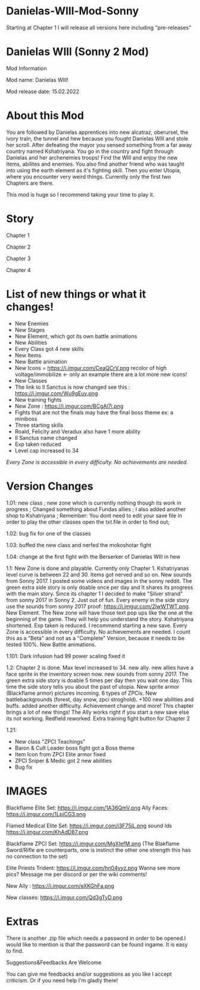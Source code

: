 # Danielas-WIll-Mod-Sonny
Starting at Chapter 1 I will release all versions here including "pre-releases"

# Danielas WIll (Sonny 2 Mod)
Mod Information

Mod name: Danielas WIll!    

Mod release date: 15.02.2022

# About this Mod

You are followed by Danielas apprentices into new alcatraz, oberursel, the ivory train, the tunnel and hew because you fought Danielas WIll and stole her scroll. After defeating the mayor you sensed something from a far away country named Kshatriyana. You go in the country and fight through Danielas and her archenemies troops! Find the WIll and enjoy the new items, abilites and enemies. You also find another friend who was taught into using the earth element as it's fighting skill. Then you enter Utopia, where you encounter very weird things. Currently only the first two Chapters are there.

This mod is huge so I recommend taking your time to play it.

# Story

Chapter 1

Chapter 2

Chapter 3

Chapter 4
# List of new things or what it changes!
- New Enemies
- New Stages
- New Element, which got its own battle animations
- New Abilities
- Every Class got 4 new skills
- New Items
- New Battle animation
- New Icons = https://i.imgur.com/CeaQCrV.png recolor of high voltage/immobilize <- only an example there are a lot more new icons!
- New Classes
- The link to Il Sanctus is now changed see this : https://i.imgur.com/Wu9gEuy.png
- New training fights
- New Zone : https://i.imgur.com/BCgAl7i.png
- Fights that are not the finals may have the final boss theme ex: a miniboss
- Three starting skills
- Roald, Felicity and Veradux also have 1 more ability
- Il Sanctus name changed
- Exp taken reduced
- Level cap increased to 34

*Every Zone is accessible in every difficulty. No achievements are needed.*

# Version Changes

1.01: new class ; new zone which is currently nothing though its work in progress ; Changed something about Fundas allies ; I also added another shop to Kshatriyana ; Remember: You dont need to edit your save file in order to play the other classes open the txt.file in order to find out;

1.02: bug fix for one of the classes

1.03: buffed the new class and nerfed the mokoshotar fight

1.04: change at the first fight with the Berserker of Danielas WIll in hew

1.1: New Zone is done and playable. Currently only Chapter 1. Kshatriyanas level curve is between 22 and 30. Items got nerved and so on. New sounds from Sonny 2017. I posted some videos and images in the sonny reddit. The green extra side story is only doable once per day and It shares its progress with the main story. Since its chapter 1 I decided to make "Silver strand" from sonny 2017 in Sonny 2. Just out of fun. Every enemy in the side story use the sounds from sonny 2017 proof: https://i.imgur.com/2lwWTWT.png. New Element. The New zone will have those text pop ups like the one at the beginning of the game. They will help you understand the story. Kshatriyana shortened. Exp taken is reduced. I recommend starting a new save. Every Zone is accessible in every difficulty. No achievements are needed. I count this as a "Beta" and not as a "Complete" Version, because it needs to be tested 100%. New Battle animations.

1.101: Dark infusion had 99 power scaling fixed it

1.2: Chapter 2 is done. Max level increased to 34. new ally. new allies have a face sprite in the inventory screen now. new sounds from sonny 2017. The green extra side story is doable 5 times per day then you wait one day. This time the side story tells you about the past of utopia. New sprite armor (Blackflame armor) pictures incoming. 6 types of ZPCIs. New battlebackgrounds (forest, day snow, zpci stroghold). +100 new abilities and buffs. added another difficulty. Achievement change and more! This chapter brings a lot of new things! The Ally works right if you start a new save else its not working. Redfield reworked. Extra training fight button for Chapter 2

1.21: 
- New class "ZPCI Teachings"
- Baron & Cult Leader boss fight got a Boss theme
- Item Icon from ZPCI Elite armor fixed
- ZPCI Sniper & Medic got 2 new abilities
- Bug fix

# IMAGES

Blackflame Elite Set: https://i.imgur.com/1A36QmV.png Ally Faces: https://i.imgur.com/1LpjCG3.png

Flamed Medical Elite Set: https://i.imgur.com/i3F75jL.png sound Ids https://i.imgur.com/KhAdD87.png

Blackflame ZPCI Set: https://i.imgur.com/MgXIefM.png (The Blakflame Sword/Rifle are counterparts, one is instinct the other one strength this has no connection to the set)

Elite Priests Trident: https://i.imgur.com/hn04vyz.png Wanna see more pics? Message me per discord or per the wiki comments!

New Ally : https://i.imgur.com/eXKGhFa.png

New classes: https://i.imgur.com/Qd3gTyD.png

# Extras

There is another .zip file which needs a password in order to be opened.I would like to mention is that the password can be found ingame. It is easy to find.

Suggestions&Feedbacks Are Welcome

You can give me feedbacks and/or suggestions as you like I accept criticism. Or if you need help I'm gladly there!
